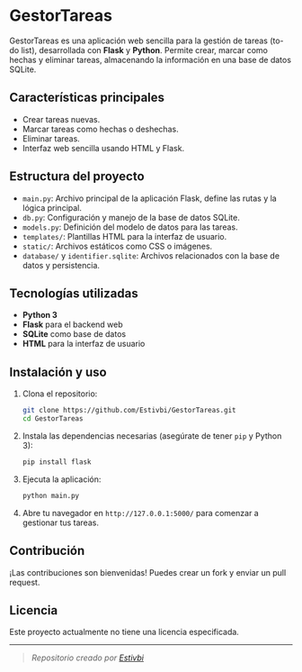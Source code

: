 # GestorTareas

GestorTareas es una aplicación web sencilla para la gestión de tareas (to-do list), desarrollada con **Flask** y **Python**. Permite crear, marcar como hechas y eliminar tareas, almacenando la información en una base de datos SQLite.

## Características principales

- Crear tareas nuevas.
- Marcar tareas como hechas o deshechas.
- Eliminar tareas.
- Interfaz web sencilla usando HTML y Flask.

## Estructura del proyecto

- `main.py`: Archivo principal de la aplicación Flask, define las rutas y la lógica principal.
- `db.py`: Configuración y manejo de la base de datos SQLite.
- `models.py`: Definición del modelo de datos para las tareas.
- `templates/`: Plantillas HTML para la interfaz de usuario.
- `static/`: Archivos estáticos como CSS o imágenes.
- `database/` y `identifier.sqlite`: Archivos relacionados con la base de datos y persistencia.

## Tecnologías utilizadas

- **Python 3**
- **Flask** para el backend web
- **SQLite** como base de datos
- **HTML** para la interfaz de usuario

## Instalación y uso

1. Clona el repositorio:
   ```bash
   git clone https://github.com/Estivbi/GestorTareas.git
   cd GestorTareas
   ```
2. Instala las dependencias necesarias (asegúrate de tener `pip` y Python 3):
   ```bash
   pip install flask
   ```
3. Ejecuta la aplicación:
   ```bash
   python main.py
   ```
4. Abre tu navegador en `http://127.0.0.1:5000/` para comenzar a gestionar tus tareas.

## Contribución

¡Las contribuciones son bienvenidas! Puedes crear un fork y enviar un pull request.

## Licencia

Este proyecto actualmente no tiene una licencia especificada.

---

> _Repositorio creado por [Estivbi](https://github.com/Estivbi)_
